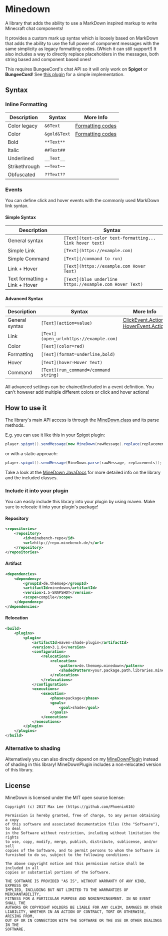 # Minedown
A library that adds the ability to use a MarkDown inspired markup to write Minecraft chat components!

It provides a custom mark up syntax which is loosely based on MarkDown that adds the ability to use the full power of 
component messages with the same simplicity as legacy formatting codes. (Which it can still support!)
It also includes a way to directly replace placeholders in the messages, both string based and component based ones!

This requires BungeeCord's chat API so it will only work on **Spigot** or **BungeeCord**! See [this plugin](https://github.com/Phoenix616/MineDownPlugin/) for a simple implementation.

## Syntax

### Inline Formatting
 Description   | Syntax       | More Info
 --------------|--------------|---------------------------------------------------------------------
 Color legacy  |` &6Text     `| [Formatting codes](https://minecraft.gamepedia.com/Formatting_codes)
 Color         |` &gold&Text `| [Formatting codes](https://minecraft.gamepedia.com/Formatting_codes)
 Bold          |` **Text**   `| 
 Italic        |` ##Text##   `| 
 Underlined    |` __Text__   `| 
 Strikethrough |` ~~Text~~   `| 
 Obfuscated    |` ??Text??   `| 

### Events ###
You can define click and hover events with the commonly used MarkDown link syntax.

#### Simple Syntax
 Description                    | Syntax
 -------------------------------|---------------------------------------------------------
 General syntax                 |` [Text](text-color text-formatting... link hover text) `
 Simple Link                    |` [Text](https://example.com)                           `
 Simple Command                 |` [Text](/command to run)                               `
 Link + Hover                   |` [Text](https://example.com Hover Text)                `
 Text formatting + Link + Hover |` [Text](blue underline https://example.com Hover Text) `
 
#### Advanced Syntax
 Description    | Syntax                                 | More Info
 ---------------|----------------------------------------|----
 General syntax |` [Text](action=value)                 `|[ClickEvent.Action](https://ci.md-5.net/job/BungeeCord/ws/chat/target/apidocs/net/md_5/bungee/api/chat/ClickEvent.Action.html), [HoverEvent.Action](https://ci.md-5.net/job/BungeeCord/ws/chat/target/apidocs/net/md_5/bungee/api/chat/HoverEvent.Action.html)
 Link           |` [Text](open_url=https://example.com) `|
 Color          |` [Text](color=red)                    `|
 Formatting     |` [Text](format=underline,bold)        `|
 Hover          |` [Text](hover=Hover Text)             `|
 Command        |` [Text](run_command=/command string)  `|
 
All advanced settings can be chained/included in a event definition.
You can't however add multiple different colors or click and hover actions!

## How to use it
The library's main API access is through the [MineDown.class](https://docs.minebench.de/minedown/de/themoep/minedown/MineDown.html) and its parse methods.

E.g. you can use it like this in your Spigot plugin:
```java
player.spigot().sendMessage(new MineDown(rawMessage).replace(replacements).toComponent());
```
or with a static approach:
```java
player.spigot().sendMessage(MineDown.parse(rawMessage, replacements));
```

Take a look at the [MineDown JavaDocs](https://docs.minebench.de/minedown/) for more
detailed info on the library and the included classes.

### Include it into your plugin
You can easily include this library into your plugin by using maven.
Make sure to relocate it into your plugin's package!

#### Repository
```xml
<repositories>
    <repository>
        <id>minebench-repo</id>
        <url>http://repo.minebench.de/</url>
    </repository>
</repositories>
```

#### Artifact
```xml
<dependencies>
    <dependency>
        <groupId>de.themoep</groupId>
        <artifactId>minedown</artifactId>
        <version>1.5-SNAPSHOT</version>
        <scope>compile</scope>
    </dependency>
</dependencies>
```

#### Relocation
```xml
<build>
    <plugins>
        <plugin>
            <artifactId>maven-shade-plugin</artifactId>
            <version>3.1.0</version>
            <configuration>
                <relocations>
                    <relocation>
                        <pattern>de.themoep.minedown</pattern>
                        <shadedPattern>your.package.path.libraries.minedown</shadedPattern>
                    </relocation>
                </relocations>
            </configuration>
            <executions>
                <execution>
                    <phase>package</phase>
                    <goals>
                        <goal>shade</goal>
                    </goals>
                </execution>
            </executions>
        </plugin>
    </plugins>
</build>
```

### Alternative to shading

Alternatively you can also directly depend on my [MineDownPlugin](https://github.com/Phoenix616/MineDownPlugin/) 
instead of shading in this library! MineDownPlugin includes a non-relocated version of this library.

## License
MineDown is licensed under the MIT open source license:

```
Copyright (c) 2017 Max Lee (https://github.com/Phoenix616)

Permission is hereby granted, free of charge, to any person obtaining a copy
of this software and associated documentation files (the "Software"), to deal
in the Software without restriction, including without limitation the rights
to use, copy, modify, merge, publish, distribute, sublicense, and/or sell
copies of the Software, and to permit persons to whom the Software is
furnished to do so, subject to the following conditions:

The above copyright notice and this permission notice shall be included in all
copies or substantial portions of the Software.

THE SOFTWARE IS PROVIDED "AS IS", WITHOUT WARRANTY OF ANY KIND, EXPRESS OR
IMPLIED, INCLUDING BUT NOT LIMITED TO THE WARRANTIES OF MERCHANTABILITY,
FITNESS FOR A PARTICULAR PURPOSE AND NONINFRINGEMENT. IN NO EVENT SHALL THE
AUTHORS OR COPYRIGHT HOLDERS BE LIABLE FOR ANY CLAIM, DAMAGES OR OTHER
LIABILITY, WHETHER IN AN ACTION OF CONTRACT, TORT OR OTHERWISE, ARISING FROM,
OUT OF OR IN CONNECTION WITH THE SOFTWARE OR THE USE OR OTHER DEALINGS IN THE
SOFTWARE.
```